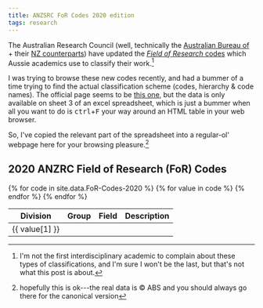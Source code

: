 ```yaml
---
title: ANZSRC FoR Codes 2020 edition
tags: research
---
```


The Australian Research Council (well, technically the [Australian Bureau
of](https://www.abs.gov.au) + their [NZ
counterparts](https://www.stats.govt.nz)) have updated the [_Field of Research_
codes](https://www.arc.gov.au/grants/grant-application/classification-codes-rfcd-seo-and-anzsic-codes)
which Aussie academics use to classify their work.[^interdisciplinary-complaint]

[^interdisciplinary-complaint]:
    I'm not the first interdisciplinary academic to complain about these types
    of classifications, and I'm sure I won't be the last, but that's not what
    this post is about.

I was trying to browse these new codes recently, and had a bummer of a time
trying to find the actual classification scheme (codes, hierarchy & code names).
The official page seems to be [this
one](https://www.abs.gov.au/AUSSTATS/abs@.nsf/Lookup/1297.0Main+Features12020?OpenDocument),
but the data is only available on sheet 3 of an excel spreadsheet, which is just
a bummer when all you want to do is <kbd>ctrl</kbd>+<kbd>F</kbd> your way around
an HTML table in your web browser.

So, I've copied the relevant part of the spreadsheet into a regular-ol' webpage
here for your browsing pleasure.[^hosting]

[^hosting]:
    hopefully this is ok---the real data is © ABS and you should always go there
    for the canonical version

## 2020 ANZRC Field of Research (FoR) Codes

<table id="FoR-Codes-2020">
  <thead>
    <tr><th>Division</th><th>Group</th><th>Field</th><th>Description</th></tr>
  </thead>
  <tbody>
  {% for code in site.data.FoR-Codes-2020 %} 
    <tr>
    {% for value in code %}
      <td>{{ value[1] }}</td>
    {% endfor %}
    </tr>
  {% endfor %}
  </tbody>
</table>
